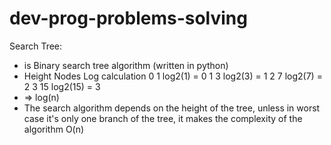 # dev-prog-problems-solving


Search Tree:
  - is Binary search tree algorithm (written in python)
  - Height  Nodes  Log calculation
      0        1      log2(1) = 0
      1        3      log2(3) = 1
      2        7      log2(7) = 2
      3       15      log2(15) = 3 
  - => log(n)
  - The search algorithm depends on the height of the tree, unless in worst case it's only one branch of the tree, it makes 
  the complexity of the algorithm O(n)